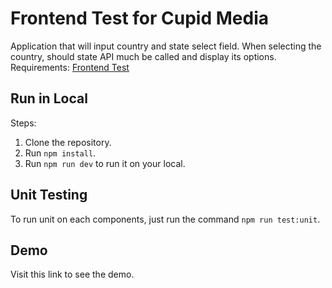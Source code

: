 # Frontend Test for Cupid Media

Application that will input country and state select field. When selecting the country, should state API much be called and display its options.
Requirements: [Frontend Test](https://docs.google.com/document/d/1VktvxWIyUKKbu_VHmSPux4PA22sVHARlAQIaaOjReiA/edit)

## Run in Local

Steps:
1. Clone the repository.
2. Run `npm install`.
3. Run `npm run dev` to run it on your local.

## Unit Testing

To run unit on each components, just run the command `npm run test:unit`.

## Demo

Visit this link to see the demo.
